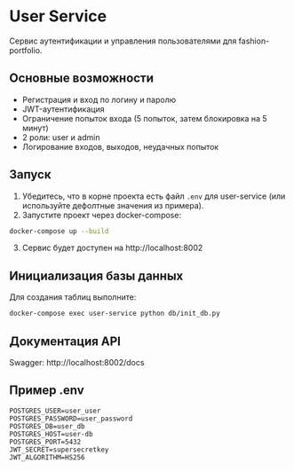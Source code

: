 # User Service

Сервис аутентификации и управления пользователями для fashion-portfolio.

## Основные возможности
- Регистрация и вход по логину и паролю
- JWT-аутентификация
- Ограничение попыток входа (5 попыток, затем блокировка на 5 минут)
- 2 роли: user и admin
- Логирование входов, выходов, неудачных попыток

## Запуск

1. Убедитесь, что в корне проекта есть файл `.env` для user-service (или используйте дефолтные значения из примера).
2. Запустите проект через docker-compose:

```bash
docker-compose up --build
```

3. Сервис будет доступен на http://localhost:8002

## Инициализация базы данных

Для создания таблиц выполните:

```bash
docker-compose exec user-service python db/init_db.py
```

## Документация API

Swagger: http://localhost:8002/docs

## Пример .env

```
POSTGRES_USER=user_user
POSTGRES_PASSWORD=user_password
POSTGRES_DB=user_db
POSTGRES_HOST=user-db
POSTGRES_PORT=5432
JWT_SECRET=supersecretkey
JWT_ALGORITHM=HS256
``` 